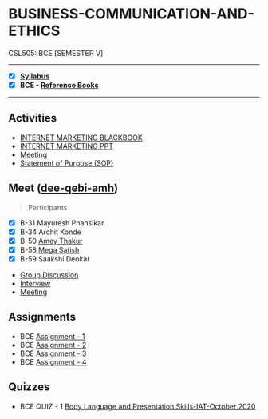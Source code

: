 # BUSINESS-COMMUNICATION-AND-ETHICS
 CSL505: BCE [SEMESTER V]

---
 
 - [X] **[Syllabus](https://github.com/Amey-Thakur/BUSINESS-COMMUNICATION-AND-ETHICS/blob/main/Syllabus/TE%20BE%20Comp%20Engg%20CBCGS%20Syllabus.pdf)**
 - [x] **BCE - [Reference Books](https://github.com/Amey-Thakur/BUSINESS-COMMUNICATION-AND-ETHICS/tree/main/Reference%20Books)**

---

## Activities

  - [INTERNET MARKETING BLACKBOOK](https://github.com/Amey-Thakur/BUSINESS-COMMUNICATION-AND-ETHICS/blob/main/Activities/B-31%2C34%2C50%2C58%2C59_BCE_IM_BLACKBOOK.pdf)
  - [INTERNET MARKETING PPT](https://github.com/Amey-Thakur/BUSINESS-COMMUNICATION-AND-ETHICS/blob/main/Activities/B-31%2C34%2C50%2C58%2C59_BCE_IM_PPT.pdf)
  - [Meeting](https://github.com/Amey-Thakur/BUSINESS-COMMUNICATION-AND-ETHICS/blob/main/Activities/B-31%2C34%2C50%2C58%2C59_BCE_MOCK_MEETING.pdf)
  - [Statement of Purpose (SOP)](https://github.com/Amey-Thakur/BUSINESS-COMMUNICATION-AND-ETHICS/blob/main/Activities/Amey_B-50_SOP.pdf)

## Meet ([dee-qebi-amh](https://meet.google.com/dee-qebi-amh))

 >Participants
  - [x] B-31 Mayuresh Phansikar
  - [x] B-34 Archit Konde
  - [x] B-50 [Amey Thakur](https://github.com/Amey-Thakur)
  - [x] B-58 [Mega Satish](https://github.com/msatmod)
  - [x] B-59 Saakshi Deokar
 
 - [Group Discussion](https://github.com/Amey-Thakur/BUSINESS-COMMUNICATION-AND-ETHICS/blob/main/Meet%20(dee-qebi-amh)/B-31%2C34%2C50%2C58%2C59_GD_dee-qebi-amh.mp4)
 - [Interview](https://github.com/Amey-Thakur/BUSINESS-COMMUNICATION-AND-ETHICS/blob/main/Meet%20(dee-qebi-amh)/B-31%2C34%2C50%2C58%2C59_INTERVIEW_dee-qebi-amh.mp4)
 - [Meeting](https://github.com/Amey-Thakur/BUSINESS-COMMUNICATION-AND-ETHICS/blob/main/Meet%20(dee-qebi-amh)/B-31%2C34%2C50%2C58%2C59_MEETING_dee-qebi-amh.mp4)

## Assignments

  - BCE [Assignment - 1](https://github.com/Amey-Thakur/BUSINESS-COMMUNICATION-AND-ETHICS/blob/main/Assignments/Amey_B-50_BCE_Assignment-1.pdf)
  - BCE [Assignment - 2](https://github.com/Amey-Thakur/BUSINESS-COMMUNICATION-AND-ETHICS/blob/main/Assignments/Amey_B-50_BCE_Assignment-2.pdf)
  - BCE [Assignment - 3](https://github.com/Amey-Thakur/BUSINESS-COMMUNICATION-AND-ETHICS/blob/main/Assignments/Amey_B-50_BCE_Assignment-3.pdf)
  - BCE [Assignment - 4](https://github.com/Amey-Thakur/BUSINESS-COMMUNICATION-AND-ETHICS/blob/main/Assignments/Amey_B-50_BCE_Assignment-4.pdf)

## Quizzes

  - BCE QUIZ - 1 [Body Language and Presentation Skills-IAT-October 2020](https://github.com/Amey-Thakur/BUSINESS-COMMUNICATION-AND-ETHICS/blob/main/Quizzes/BCE-QUIZ-1-Body%20Language%20and%20Presentation%20Skills-IAT-October%202020.pdf)
